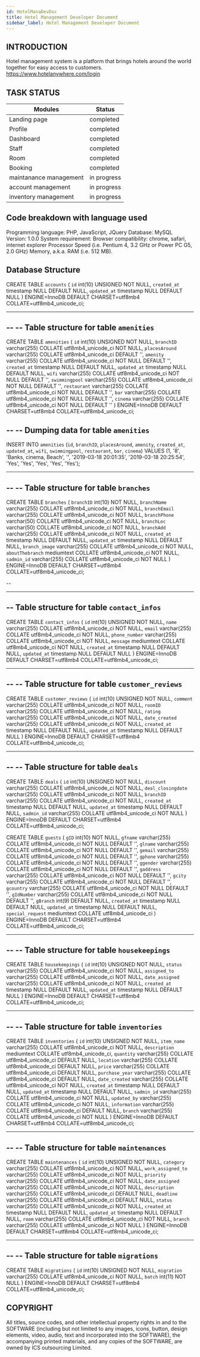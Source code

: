```yaml
---
id: HotelManaDevDoc
title: Hotel Management Developer Document
sidebar_label: Hotel Management Developer Document
---
```


## INTRODUCTION

Hotel management system is a platform that brings hotels around the world together for easy access to customers. https://www.hotelanywhere.com/login

## TASK STATUS

Modules	                 |     Status
------------------------ |-------------	
Landing  page            |	completed
Profile	                 |   completed
Dashboard                |   completed
Staff                    |  completed
Room                     |	completed
Booking	                 |   completed
maintanance management   |   in progress
account management       |  in progress
inventory management     |	in progress

##  Code breakdown with language used

Programming language: PHP, JavaScript, JQuery
Database: MySQL
Version: 1.0.0
System requirement: 
      Browser compatibility: chrome, safari, internet explorer
Processor Speed (i.e. Pentium 4, 3.2 GHz or Power PC G5, 2.0 GHz)
Memory, a.k.a. RAM (i.e. 512 MB).


## Database Structure

CREATE TABLE `accounts` (
  `id` int(10) UNSIGNED NOT NULL,
  `created_at` timestamp NULL DEFAULT NULL,
  `updated_at` timestamp NULL DEFAULT NULL
) ENGINE=InnoDB DEFAULT CHARSET=utf8mb4 COLLATE=utf8mb4_unicode_ci;

-- --------------------------------------------------------

--
-- Table structure for table `amenities`
--

CREATE TABLE `amenities` (
  `id` int(10) UNSIGNED NOT NULL,
  `branchID` varchar(255) COLLATE utf8mb4_unicode_ci NOT NULL,
  `placesAround` varchar(255) COLLATE utf8mb4_unicode_ci DEFAULT '',
  `amenity` varchar(255) COLLATE utf8mb4_unicode_ci NOT NULL DEFAULT '',
  `created_at` timestamp NULL DEFAULT NULL,
  `updated_at` timestamp NULL DEFAULT NULL,
  `wifi` varchar(255) COLLATE utf8mb4_unicode_ci NOT NULL DEFAULT '',
  `swimmingpool` varchar(255) COLLATE utf8mb4_unicode_ci NOT NULL DEFAULT '',
  `restaurant` varchar(255) COLLATE utf8mb4_unicode_ci NOT NULL DEFAULT '',
  `bar` varchar(255) COLLATE utf8mb4_unicode_ci NOT NULL DEFAULT '',
  `cinema` varchar(255) COLLATE utf8mb4_unicode_ci NOT NULL DEFAULT ''
) ENGINE=InnoDB DEFAULT CHARSET=utf8mb4 COLLATE=utf8mb4_unicode_ci;

--
-- Dumping data for table `amenities`
--

INSERT INTO `amenities` (`id`, `branchID`, `placesAround`, `amenity`, `created_at`, `updated_at`, `wifi`, `swimmingpool`, `restaurant`, `bar`, `cinema`) VALUES
(1, '8', 'Banks, cinema, Beach', '', '2019-03-18 20:01:35', '2019-03-18 20:25:54', 'Yes', 'Yes', 'Yes', 'Yes', 'Yes');

-- --------------------------------------------------------

--
-- Table structure for table `branches`
--

CREATE TABLE `branches` (
  `branchID` int(10) NOT NULL,
  `branchName` varchar(255) COLLATE utf8mb4_unicode_ci NOT NULL,
  `branchEmail` varchar(255) COLLATE utf8mb4_unicode_ci NOT NULL,
  `branchPhone` varchar(50) COLLATE utf8mb4_unicode_ci NOT NULL,
  `branchLoc` varchar(50) COLLATE utf8mb4_unicode_ci NOT NULL,
  `branchAdd` varchar(255) COLLATE utf8mb4_unicode_ci NOT NULL,
  `created_at` timestamp NULL DEFAULT NULL,
  `updated_at` timestamp NULL DEFAULT NULL,
  `branch_image` varchar(255) COLLATE utf8mb4_unicode_ci NOT NULL,
  `aboutThebranch` mediumtext COLLATE utf8mb4_unicode_ci NOT NULL,
  `sadmin_id` varchar(255) COLLATE utf8mb4_unicode_ci NOT NULL
) ENGINE=InnoDB DEFAULT CHARSET=utf8mb4 COLLATE=utf8mb4_unicode_ci;

--

----------------------------------------------------------------------------------------
-- Table structure for table `contact_infos`
--

CREATE TABLE `contact_infos` (
  `id` int(10) UNSIGNED NOT NULL,
  `name` varchar(255) COLLATE utf8mb4_unicode_ci NOT NULL,
  `email` varchar(255) COLLATE utf8mb4_unicode_ci NOT NULL,
  `phone_number` varchar(255) COLLATE utf8mb4_unicode_ci NOT NULL,
  `message` mediumtext COLLATE utf8mb4_unicode_ci NOT NULL,
  `created_at` timestamp NULL DEFAULT NULL,
  `updated_at` timestamp NULL DEFAULT NULL
) ENGINE=InnoDB DEFAULT CHARSET=utf8mb4 COLLATE=utf8mb4_unicode_ci;

-- --------------------------------------------------------

--
-- Table structure for table `customer_reviews`
--

CREATE TABLE `customer_reviews` (
  `id` int(10) UNSIGNED NOT NULL,
  `comment` varchar(255) COLLATE utf8mb4_unicode_ci NOT NULL,
  `roomID` varchar(255) COLLATE utf8mb4_unicode_ci NOT NULL,
  `rating` varchar(255) COLLATE utf8mb4_unicode_ci NOT NULL,
  `date_created` varchar(255) COLLATE utf8mb4_unicode_ci NOT NULL,
  `created_at` timestamp NULL DEFAULT NULL,
  `updated_at` timestamp NULL DEFAULT NULL
) ENGINE=InnoDB DEFAULT CHARSET=utf8mb4 COLLATE=utf8mb4_unicode_ci;
-- --------------------------------------------------------

--
-- Table structure for table `deals`
--

CREATE TABLE `deals` (
  `id` int(10) UNSIGNED NOT NULL,
  `discount` varchar(255) COLLATE utf8mb4_unicode_ci NOT NULL,
  `deal_closingdate` varchar(255) COLLATE utf8mb4_unicode_ci NOT NULL,
  `branchID` varchar(255) COLLATE utf8mb4_unicode_ci NOT NULL,
  `created_at` timestamp NULL DEFAULT NULL,
  `updated_at` timestamp NULL DEFAULT NULL,
  `sadmin_id` varchar(255) COLLATE utf8mb4_unicode_ci NOT NULL
) ENGINE=InnoDB DEFAULT CHARSET=utf8mb4 COLLATE=utf8mb4_unicode_ci;

CREATE TABLE `guests` (
  `gID` int(10) NOT NULL,
  `gfname` varchar(255) COLLATE utf8mb4_unicode_ci NOT NULL DEFAULT '',
  `glname` varchar(255) COLLATE utf8mb4_unicode_ci NOT NULL DEFAULT '',
  `gemail` varchar(255) COLLATE utf8mb4_unicode_ci NOT NULL DEFAULT '',
  `gphone` varchar(255) COLLATE utf8mb4_unicode_ci NOT NULL DEFAULT '',
  `ggender` varchar(255) COLLATE utf8mb4_unicode_ci NOT NULL DEFAULT '',
  `gaddress` varchar(255) COLLATE utf8mb4_unicode_ci NOT NULL DEFAULT '',
  `gcity` varchar(255) COLLATE utf8mb4_unicode_ci NOT NULL DEFAULT '',
  `gcountry` varchar(255) COLLATE utf8mb4_unicode_ci NOT NULL DEFAULT '',
  `gIdNumber` varchar(255) COLLATE utf8mb4_unicode_ci NOT NULL DEFAULT '',
  `gBranch` int(9) DEFAULT NULL,
  `created_at` timestamp NULL DEFAULT NULL,
  `updated_at` timestamp NULL DEFAULT NULL,
  `special_request` mediumtext COLLATE utf8mb4_unicode_ci
) ENGINE=InnoDB DEFAULT CHARSET=utf8mb4 COLLATE=utf8mb4_unicode_ci;
-- --------------------------------------------------------

--
-- Table structure for table `housekeepings`
--

CREATE TABLE `housekeepings` (
  `id` int(10) UNSIGNED NOT NULL,
  `status` varchar(255) COLLATE utf8mb4_unicode_ci NOT NULL,
  `assigned_to` varchar(255) COLLATE utf8mb4_unicode_ci NOT NULL,
  `date_assigned` varchar(255) COLLATE utf8mb4_unicode_ci NOT NULL,
  `created_at` timestamp NULL DEFAULT NULL,
  `updated_at` timestamp NULL DEFAULT NULL
) ENGINE=InnoDB DEFAULT CHARSET=utf8mb4 COLLATE=utf8mb4_unicode_ci;

-- --------------------------------------------------------

--
-- Table structure for table `inventories`
--

CREATE TABLE `inventories` (
  `id` int(10) UNSIGNED NOT NULL,
  `item_name` varchar(255) COLLATE utf8mb4_unicode_ci NOT NULL,
  `description` mediumtext COLLATE utf8mb4_unicode_ci,
  `quantity` varchar(255) COLLATE utf8mb4_unicode_ci DEFAULT NULL,
  `location` varchar(255) COLLATE utf8mb4_unicode_ci DEFAULT NULL,
  `price` varchar(255) COLLATE utf8mb4_unicode_ci DEFAULT NULL,
  `purchase_year` varchar(255) COLLATE utf8mb4_unicode_ci DEFAULT NULL,
  `date_created` varchar(255) COLLATE utf8mb4_unicode_ci NOT NULL,
  `created_at` timestamp NULL DEFAULT NULL,
  `updated_at` timestamp NULL DEFAULT NULL,
  `sadmin_id` varchar(255) COLLATE utf8mb4_unicode_ci NOT NULL,
  `updated_by` varchar(255) COLLATE utf8mb4_unicode_ci NOT NULL,
  `information` varchar(255) COLLATE utf8mb4_unicode_ci DEFAULT NULL,
  `branch` varchar(255) COLLATE utf8mb4_unicode_ci NOT NULL
) ENGINE=InnoDB DEFAULT CHARSET=utf8mb4 COLLATE=utf8mb4_unicode_ci;

-- --------------------------------------------------------

--
-- Table structure for table `maintenances`
--

CREATE TABLE `maintenances` (
  `id` int(10) UNSIGNED NOT NULL,
  `category` varchar(255) COLLATE utf8mb4_unicode_ci NOT NULL,
  `work_assigned_to` varchar(255) COLLATE utf8mb4_unicode_ci NOT NULL,
  `priority` varchar(255) COLLATE utf8mb4_unicode_ci NOT NULL,
  `date_assigned` varchar(255) COLLATE utf8mb4_unicode_ci NOT NULL,
  `description` varchar(255) COLLATE utf8mb4_unicode_ci DEFAULT NULL,
  `deadline` varchar(255) COLLATE utf8mb4_unicode_ci DEFAULT NULL,
  `status` varchar(255) COLLATE utf8mb4_unicode_ci NOT NULL,
  `created_at` timestamp NULL DEFAULT NULL,
  `updated_at` timestamp NULL DEFAULT NULL,
  `room` varchar(255) COLLATE utf8mb4_unicode_ci NOT NULL,
  `branch` varchar(255) COLLATE utf8mb4_unicode_ci NOT NULL
) ENGINE=InnoDB DEFAULT CHARSET=utf8mb4 COLLATE=utf8mb4_unicode_ci;

-- --------------------------------------------------------

--
-- Table structure for table `migrations`
--

CREATE TABLE `migrations` (
  `id` int(10) UNSIGNED NOT NULL,
  `migration` varchar(255) COLLATE utf8mb4_unicode_ci NOT NULL,
  `batch` int(11) NOT NULL
) ENGINE=InnoDB DEFAULT CHARSET=utf8mb4 COLLATE=utf8mb4_unicode_ci;

## COPYRIGHT

All titles, source codes, and other intellectual property rights in and to the SOFTWARE (including but not limited to any images, icons, button, design elements, video, audio, text and incorporated into the SOFTWARE), the accompanying printed materials, and any copies of the SOFTWARE, are owned by ICS outsourcing Limited.
